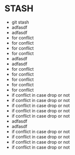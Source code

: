 # STASH
- git stash
- adfasdf
- adfasdf
- for conflict 
- for conflict 
- for conflict 
- for conflict 
- adfasdf
- adfasdf
- for conflict 
- for conflict 
- for conflict 
- for conflict 
- for conflict 
- if conflict in case drop or not 
- if conflict in case drop or not 
- if conflict in case drop or not 
- if conflict in case drop or not 
- if conflict in case drop or not 
- adfasdf
- adfasdf
- if conflict in case drop or not 
- if conflict in case drop or not 
- if conflict in case drop or not 
- if conflict in case drop or not 
